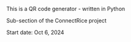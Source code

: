 This is a QR code generator - written in Python

Sub-section of the ConnectRice project

Start date: Oct 6, 2024        
